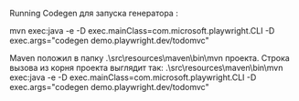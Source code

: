Running Codegen 
для запуска генератора :

mvn exec:java -e -D exec.mainClass=com.microsoft.playwright.CLI -D exec.args="codegen demo.playwright.dev/todomvc"

Maven положил в папку .\src\resources\maven\bin\mvn проекта.
Строка вызова из корня проекта выглядит так:
.\src\resources\maven\bin\mvn exec:java -e -D exec.mainClass=com.microsoft.playwright.CLI -D exec.args="codegen demo.playwright.dev/todomvc"
